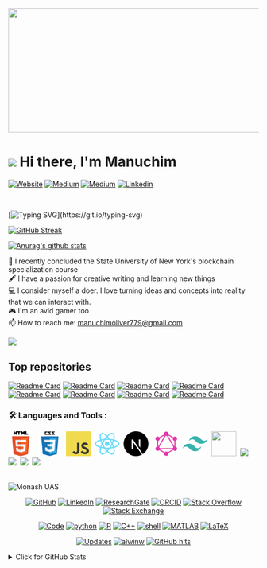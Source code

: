 <div align="center">
  <img src="https://media.giphy.com/media/dWesBcTLavkZuG35MI/giphy.gif" width="600" height="250"/>
</div>

# <img src="https://raw.githubusercontent.com/iampavangandhi/iampavangandhi/master/gifs/Hi.gif" width="30px"> Hi there, I'm Manuchim

[![Website](https://img.shields.io/badge/github-grey?style=for-the-badge&url=https%3A%2F%2Fgithub.com/mxnuchim)](https://github.com/mxnuchim/)
[![Medium](https://img.shields.io/badge/Twitter-black?style=for-the-badge&logo=medium&logoColor=white&link=https://twitter.com/manuchim_ix)](https://twitter.com/manuchim_ix)
[![Medium](https://img.shields.io/badge/Medium-black?style=for-the-badge&logo=medium&logoColor=white&link=https://medium.com/@manuchimoliver779)](https://medium.com/@manuchimoliver779)
[![Linkedin](https://img.shields.io/badge/LinkedIn-blue?style=for-the-badge&logo=linkedin&labelColor=blue&link=https://www.linkedin.com/in/manuchim-oliver-754802195)](https://www.linkedin.com/in/manuchim-oliver-754802195)

<br />

[![Typing SVG](https://readme-typing-svg.herokuapp.com?font=Raleway&color=white&size=36&width=800&duration=6969&lines=I'm+a+FullStack+Engineer!;Open-source+developer+advocate;Based+in+Lagos,+Nigeria;)](https://git.io/typing-svg)

[![GitHub Streak](https://github-readme-streak-stats.herokuapp.com/?user=mxnuchim&theme=highcontrast)](https://git.io/streak-stats)

[![Anurag's github stats](https://github-readme-stats.vercel.app/api?username=mxnuchim)](https://github.com/mxnuchim/github-readme-stats)

:school: I recently concluded the State University of New York's blockchain specialization course</br>
:fountain_pen: I have a passion for creative writing and learning new things</br>
:computer: I consider myself a doer. I love turning ideas and concepts into reality that we can interact with.</br>
:video_game: I'm an avid gamer too</br>
:mailbox: How to reach me: <a href="manuchimoliver779@gmail.com">manuchimoliver779@gmail.com</a>

<a href="https://github.com/mxnuchim/github-readme-stats"><img align="center" src="https://github-readme-stats.vercel.app/api/top-langs/?username=mxnuchim&theme=github_dark&layout=compact&hide_border=true" /></a> 

## Top repositories
[![Readme Card](https://github-readme-stats.vercel.app/api/pin/?username=mxnuchim&repo=terrachain-landing-page&theme=github_dark)](https://github.com/mxnuchim/terrachain-landing-page)
[![Readme Card](https://github-readme-stats.vercel.app/api/pin/?username=mxnuchim&repo=portfolio-v2&theme=github_dark)](https://github.com/mxnuchim/portfolio-v2)
[![Readme Card](https://github-readme-stats.vercel.app/api/pin/?username=mxnuchim&repo=noraway&theme=github_dark)](https://github.com/mxnuchim/noraway)
[![Readme Card](https://github-readme-stats.vercel.app/api/pin/?username=mxnuchim&repo=project-wave-web3.0&theme=github_dark)](https://github.com/mxnuchim/project-wave-web3.0)
[![Readme Card](https://github-readme-stats.vercel.app/api/pin/?username=mxnuchim&repo=cryptocoven-nft-api&theme=github_dark)](https://github.com/mxnuchim/cryptocoven-nft-api)
[![Readme Card](https://github-readme-stats.vercel.app/api/pin/?username=mxnuchim&repo=crypto-beetles-nft-collection&theme=github_dark)](https://github.com/mxnuchim/crypto-beetles-nft-collection)
[![Readme Card](https://github-readme-stats.vercel.app/api/pin/?username=mxnuchim&repo=30-days-of-solidity&theme=github_dark)](https://github.com/mxnuchim/30-days-of-solidity)
[![Readme Card](https://github-readme-stats.vercel.app/api/pin/?username=mxnuchim&repo=dwell-homes-real-estate-project&theme=github_dark)](https://github.com/mxnuchim/dwell-homes-real-estate-project)


### :hammer_and_wrench: Languages and Tools :
<div>
  <img width=50px src="https://raw.githubusercontent.com/github/explore/80688e429a7d4ef2fca1e82350fe8e3517d3494d/topics/html/html.png">&nbsp;
  <img width=50px src="https://raw.githubusercontent.com/github/explore/80688e429a7d4ef2fca1e82350fe8e3517d3494d/topics/css/css.png">&nbsp;
  <img width=50px src="https://raw.githubusercontent.com/github/explore/80688e429a7d4ef2fca1e82350fe8e3517d3494d/topics/javascript/javascript.png">&nbsp;
  <img width=50px src="https://github.com/devicons/devicon/blob/master/icons/react/react-original.svg">&nbsp;
  <img width=50px src="https://github.com/devicons/devicon/blob/master/icons/nextjs/nextjs-original.svg">&nbsp;&nbsp;
  <img width=50px src="https://github.com/devicons/devicon/blob/master/icons/graphql/graphql-plain.svg">&nbsp;
  <img width=50px src="https://github.com/devicons/devicon/blob/master/icons/tailwindcss/tailwindcss-plain.svg">&nbsp;
  <img width=50px height=50px src="https://upload.wikimedia.org/wikipedia/commons/9/98/Solidity_logo.svg">&nbsp;
  <img width=50px src="https://seeklogo.com/images/H/hardhat-logo-888739EBB4-seeklogo.com.png">&nbsp;
  <img width=50px src="https://docs.moonbeam.network/images/index-pages/builders/build/eth-api/libraries/ethersjs.png">&nbsp;
  <img width=50px src="https://res.cloudinary.com/crunchbase-production/image/upload/c_lpad,f_auto,q_auto:eco,dpr_1/knid3ofzvtnf9f6ifg7t">&nbsp;
  <img width=50px src="https://miro.medium.com/max/900/0*-09GP36Rj2n8rXNz.png">&nbsp;
</div>

</br>






<!---![Monash UAS](https://raw.githubusercontent.com/alwinw/alwinw/master/images/Monash-UAS-Banner.jpg)--->

![Monash UAS](https://raw.githubusercontent.com/alwinw/alwinw/master/images/Alwin.svg)

<p align="center">
    <a href="https://github.com/alwinw" target="_blank"><img alt="GitHub" src="https://img.shields.io/badge/-@alwinw-181717?style=flat-square&logo=GitHub&logoColor=white"></a>
    <a href="https://www.linkedin.com/in/alwinrwang" target="_blank"><img alt="LinkedIn" src="https://img.shields.io/badge/-LinkedIn-0077B5?style=flat-square&logo=Linkedin&logoColor=white"></a>
    <a href="https://www.researchgate.net/profile/Alwin_Wang" target="_blank"><img alt="ResearchGate" src="https://img.shields.io/badge/-ResearchGate-00CCBB?style=flat-square&logo=ResearchGate&logoColor=white"></a>
    <a href="https://orcid.org/0000-0003-4883-2917" target="_blank"><img alt="ORCID" src="https://img.shields.io/badge/-ORCID-A6CE39?style=flat-square&logo=ORCID&logoColor=white"></a>
    <a href="https://stackoverflow.com/users/5782687/alwin" target="_blank"><img alt="Stack Overflow" src="https://img.shields.io/badge/-Stack%20Overflow-FE7A16?style=flat-square&logo=Stack-Overflow&logoColor=white"></a>
    <a href="https://stackexchange.com/users/4446338/alwin" target="_blank"><img alt="Stack Exchange" src="https://img.shields.io/badge/-Stack%20Exchange-1E5297?style=flat-square&logo=Stack-Exchange&logoColor=white"></a>
</p>

<p align="center">
    <a href="https://github.com/alwinw?tab=repositories" target="_blank"><img alt="Code" src="https://img.shields.io/badge/-code-000000?style=flat-square&logo=Plex&logoColor=white"></a>
    <a href="https://github.com/alwinw?tab=repositories&language=python" target="_blank"><img alt="python" src="https://img.shields.io/badge/-python-3776AB?style=flat-square&logo=Python&logoColor=white"></a>
    <a href="https://github.com/alwinw?tab=repositories&language=r" target="_blank"><img alt="R" src="https://img.shields.io/badge/-R-276DC3?style=flat-square&logo=R&logoColor=white"></a>
    <a href="https://github.com/alwinw?tab=repositories&language=c%2B%2B" target="_blank"><img alt="C++" src="https://img.shields.io/badge/-C%2B%2B-00599C?style=flat-square&logo=C%2B%2B&logoColor=white"></a>
    <a href="https://github.com/alwinw?tab=repositories&language=shell" target="_blank"><img alt="shell" src="https://img.shields.io/badge/-shell-5391FE?style=flat-square&logo=PowerShell&logoColor=white"></a>
    <a href="https://github.com/alwinw?tab=repositories&language=matlab" target="_blank"><img alt="MATLAB" src="https://img.shields.io/badge/-MATLAB-0076A8?style=flat-square&logo=Mathworks&logoColor=white"></a>
    <a href="https://github.com/alwinw?tab=repositories&language=TeX" target="_blank"><img alt="LaTeX" src="https://img.shields.io/badge/-LaTeX-008080?style=flat-square&logo=LaTeX&logoColor=white"></a>
</p>

<p align="center">
    <a href="https://github.com/alwinw?tab=followers" target="_blank"><img alt="Updates" src="https://img.shields.io/badge/--000000?style=flat-square&logo=RSS&logoColor=white"></a>
    <a href="https://github.com/alwinw" target="_blank"><img alt="alwinw" src="https://badges.pufler.dev/visits/alwinw/alwinw?logo=GitHub&label=visits&color=success&logoColor=white&style=flat-square"/></a>
    <!--<a href="https://github.com/alwinw" target="_blank"><img alt="profile hits" src="https://img.shields.io/jsdelivr/gh/hw/alwinw/alwinw?label=hits&style=flat-square"></a>-->
    <a href="https://github.com/alwinw/alwinw" target="_blank"><img alt="GitHub hits" src="https://img.shields.io/github/last-commit/alwinw/alwinw?label=profile%20updated&style=flat-square"></a>
</p>

<details>
<summary>Click for GitHub Stats</summary>
<p align="center">
    <img alt = "GitHub Stats" src="https://github-readme-stats.vercel.app/api?username=alwinw&show_icons=true&hide=issues&icon_color=000000&hide_border=true&title_color=5391FE&text_color=555">
    <br>
    <img alt = "Top Language" 


